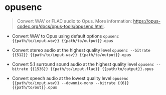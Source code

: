 # opusenc
> Convert WAV or FLAC audio to Opus.
> More information: <https://opus-codec.org/docs/opus-tools/opusenc.html>.

- Convert WAV to Opus using default options
`opusenc {{path/to/input.wav}} {{path/to/output}}.opus`

- Convert stereo audio at the highest quality level
`opusenc --bitrate {{512}} {{path/to/input.wav}} {{path/to/output}}.opus`

- Convert 5.1 surround sound audio at the highest quality level
`opusenc --bitrate {{1536}} {{path/to/input.flac}} {{path/to/output}}.opus`

- Convert speech audio at the lowest quality level
`opusenc {{path/to/input.wav}} --downmix-mono --bitrate {{6}} {{path/to/out}}.opus`
